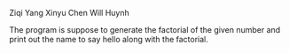 Ziqi Yang
Xinyu Chen
Will Huynh

The program is suppose to generate the factorial of the given number and print out the name to say hello along with the factorial. 
